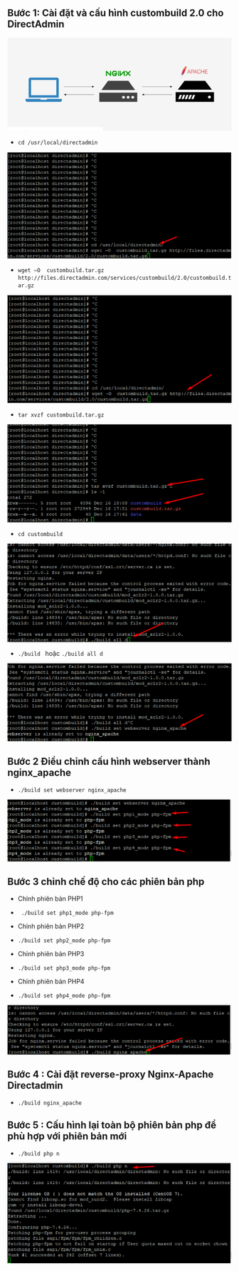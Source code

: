 ## Bước 1: Cài đặt và cấu hình custombuild 2.0 cho DirectAdmin
<img src="../img/ap0.1.png">

- `cd /usr/local/directadmin`
<img src="../img/ap1.png">


- `wget –O  custombuild.tar.gz http://files.directadmin.com/services/custombuild/2.0/custombuild.tar.gz`
<img src="../img/ap2.png">

- `tar xvzf custombuild.tar.gz`

<img src="../img/ap3.png">

- `cd custombuild`
<img src="../img/ap4.png">
 
- `./build ` hoặc `./build all d`
<img src="../img/ap5.png">

## Bước 2 Điều chỉnh cấu hình webserver thành nginx_apache
- `./build set webserver nginx_apache`
<img src="../img/ap6.png">

## Bước 3 chỉnh chế độ cho các phiên bản php
- Chỉnh phiên bản PHP1
- ` ./build set php1_mode php-fpm`


- Chỉnh phiên bản PHP2
- `./build set php2_mode php-fpm`


- Chỉnh phiên bản PHP3
- `./build set php3_mode php-fpm`

- Chỉnh phiên bản PHP4
- `./build set php4_mode php-fpm`
<img src="../img/ap7.png">

## Bước 4 : Cài đặt reverse-proxy Nginx-Apache Directadmin

- `./build nginx_apache`

## Bước 5 : Cấu hình lại toàn bộ phiên bản php để phù hợp với phiên bản mới 
- `./build php n`
<img src="../img/ap8.png">
